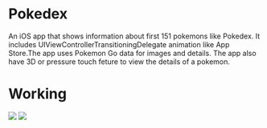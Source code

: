 # Pokedex
An iOS app that shows information about first 151 pokemons like Pokedex.
It includes UIViewControllerTransitioningDelegate animation like App Store.The app uses Pokemon Go data for images and details. The app also have 3D or pressure touch feture to view the details of a pokemon.

# Working 
![](https://media.giphy.com/media/W2j6ai99HQc3ClA21m/giphy.gif)
![](https://media.giphy.com/media/Jsn1z7FFKbFm4c1hOW/giphy.gif)

